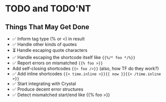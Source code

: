 # TODO and TODO'NT

## Things That May Get Done

* ✅ Inform tag type (% or <) in result
* ✅ Handle other kinds of quotes
* ⏳ Handle escaping quote characters
* ✅ Handle escaping the shortcode itself like `{{%/* foo */%}}`
* ✅ Report errors on mismatched `{{% foo >}}`
* Add self-closing shortcodes `{{< foo />}}` (also, how TF do they work?)
* ✅ Add inline shortcodes `{{< time.inline >}}{{ now }}{{< /time.inline >}}`
* ✅ Start integrating with Crystal
* ✅ Produce decent error structures
* ✅ Detect mismatched start/end like {{% foo >}}
